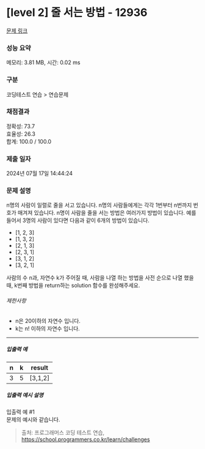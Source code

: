 # [level 2] 줄 서는 방법 - 12936 

[문제 링크](https://school.programmers.co.kr/learn/courses/30/lessons/12936) 

### 성능 요약

메모리: 3.81 MB, 시간: 0.02 ms

### 구분

코딩테스트 연습 > 연습문제

### 채점결과

정확성: 73.7<br/>효율성: 26.3<br/>합계: 100.0 / 100.0

### 제출 일자

2024년 07월 17일 14:44:24

### 문제 설명

<p>n명의 사람이 일렬로 줄을 서고 있습니다.  n명의 사람들에게는 각각 1번부터 n번까지 번호가 매겨져 있습니다. n명이 사람을 줄을 서는 방법은 여러가지 방법이 있습니다. 예를 들어서 3명의 사람이 있다면 다음과 같이 6개의 방법이 있습니다.</p>

<ul>
<li>[1, 2, 3]</li>
<li>[1, 3, 2]</li>
<li>[2, 1, 3]</li>
<li>[2, 3, 1]</li>
<li>[3, 1, 2]</li>
<li>[3, 2, 1]</li>
</ul>

<p>사람의 수 n과, 자연수 k가 주어질 때, 사람을 나열 하는 방법을 사전 순으로 나열 했을 때, k번째 방법을 return하는 solution 함수를 완성해주세요.</p>

<h6>제한사항</h6>

<ul>
<li>n은 20이하의 자연수 입니다.</li>
<li>k는 n! 이하의 자연수 입니다.</li>
</ul>

<hr>

<h5>입출력 예</h5>
<table class="table">
        <thead><tr>
<th>n</th>
<th>k</th>
<th>result</th>
</tr>
</thead>
        <tbody><tr>
<td>3</td>
<td>5</td>
<td>[3,1,2]</td>
</tr>
</tbody>
      </table>
<h5>입출력 예시 설명</h5>

<p>입출력 예 #1<br>
문제의 예시와 같습니다.</p>


> 출처: 프로그래머스 코딩 테스트 연습, https://school.programmers.co.kr/learn/challenges